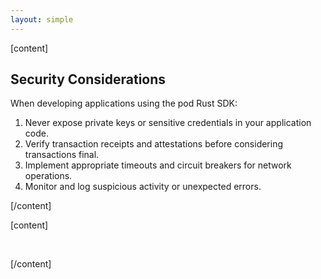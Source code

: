 ```yaml
---
layout: simple
---
```


<script>
    import {Code} from '$lib';
</script>

[content]

## Security Considerations

When developing applications using the pod Rust SDK:

1. Never expose private keys or sensitive credentials in your application code.
2. Verify transaction receipts and attestations before considering transactions final.
3. Implement appropriate timeouts and circuit breakers for network operations.
4. Monitor and log suspicious activity or unexpected errors.

[/content]

[content]

&nbsp;

[/content]

